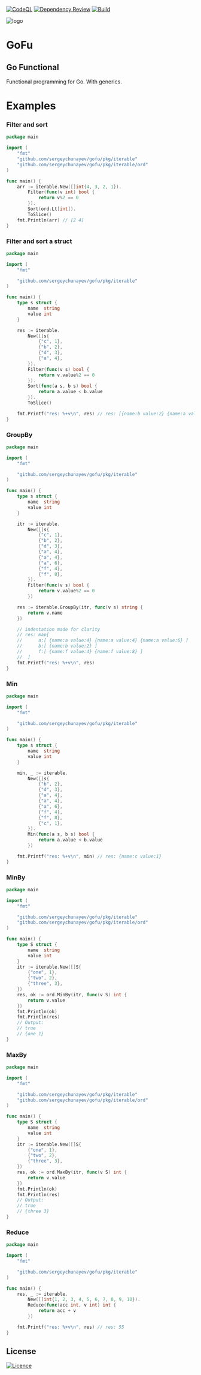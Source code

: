 [![CodeQL](https://github.com/sergeychunayev/gofu/actions/workflows/codeql.yml/badge.svg)](https://github.com/sergeychunayev/gofu/actions/workflows/codeql.yml)
[![Dependency Review](https://github.com/sergeychunayev/gofu/actions/workflows/dependency-review.yml/badge.svg)](https://github.com/sergeychunayev/gofu/actions/workflows/dependency-review.yml)
[![Build](https://github.com/sergeychunayev/gofu/actions/workflows/build.yml/badge.svg)](https://github.com/sergeychunayev/gofu/actions/workflows/build.yml)

![logo](https://user-images.githubusercontent.com/57276805/230751843-c0972a6e-64ee-439f-a21c-054c678326bb.png)

# GoFu
## Go Functional

Functional programming for Go. With generics.

# Examples

### Filter and sort

```go
package main

import (
	"fmt"
	"github.com/sergeychunayev/gofu/pkg/iterable"
	"github.com/sergeychunayev/gofu/pkg/iterable/ord"
)

func main() {
	arr := iterable.New([]int{4, 3, 2, 1}).
		Filter(func(v int) bool {
			return v%2 == 0
		}).
		Sort(ord.Lt[int]).
		ToSlice()
	fmt.Println(arr) // [2 4]
}
```

### Filter and sort a struct

```go
package main

import (
	"fmt"

	"github.com/sergeychunayev/gofu/pkg/iterable"
)

func main() {
	type s struct {
		name  string
		value int
	}

	res := iterable.
		New([]s{
			{"c", 1},
			{"b", 2},
			{"d", 3},
			{"a", 4},
		}).
		Filter(func(v s) bool {
			return v.value%2 == 0
		}).
		Sort(func(a s, b s) bool {
			return a.value < b.value
		}).
		ToSlice()

	fmt.Printf("res: %+v\n", res) // res: [{name:b value:2} {name:a value:4}]
}

```

### GroupBy

```go
package main

import (
	"fmt"

	"github.com/sergeychunayev/gofu/pkg/iterable"
)

func main() {
	type s struct {
		name  string
		value int
	}

	itr := iterable.
		New([]s{
			{"c", 1},
			{"b", 2},
			{"d", 3},
			{"a", 4},
			{"a", 4},
			{"a", 6},
			{"f", 4},
			{"f", 8},
		}).
		Filter(func(v s) bool {
			return v.value%2 == 0
		})

	res := iterable.GroupBy(itr, func(v s) string {
		return v.name
	})

	// indentation made for clarity
	// res: map[
	// 		a:[ {name:a value:4} {name:a value:4} {name:a value:6} ]
	//		b:[ {name:b value:2} ]
	//		f:[ {name:f value:4} {name:f value:8} ]
	// 	]
	fmt.Printf("res: %+v\n", res)
}
```

### Min

```go
package main

import (
	"fmt"

	"github.com/sergeychunayev/gofu/pkg/iterable"
)

func main() {
	type s struct {
		name  string
		value int
	}

	min, _ := iterable.
		New([]s{
			{"b", 2},
			{"d", 3},
			{"a", 4},
			{"a", 4},
			{"a", 6},
			{"f", 4},
			{"f", 8},
			{"c", 1},
		}).
		Min(func(a s, b s) bool {
			return a.value < b.value
		})

	fmt.Printf("res: %+v\n", min) // res: {name:c value:1}
}
```

### MinBy

```go
package main

import (
	"fmt"

	"github.com/sergeychunayev/gofu/pkg/iterable"
	"github.com/sergeychunayev/gofu/pkg/iterable/ord"
)

func main() {
	type S struct {
		name  string
		value int
	}
	itr := iterable.New([]S{
		{"one", 1},
		{"two", 2},
		{"three", 3},
	})
	res, ok := ord.MinBy(itr, func(v S) int {
		return v.value
	})
	fmt.Println(ok)
	fmt.Println(res)
	// Output:
	// true
	// {one 1}
}
```

### MaxBy

```go
package main

import (
	"fmt"

	"github.com/sergeychunayev/gofu/pkg/iterable"
	"github.com/sergeychunayev/gofu/pkg/iterable/ord"
)

func main() {
	type S struct {
		name  string
		value int
	}
	itr := iterable.New([]S{
		{"one", 1},
		{"two", 2},
		{"three", 3},
	})
	res, ok := ord.MaxBy(itr, func(v S) int {
		return v.value
	})
	fmt.Println(ok)
	fmt.Println(res)
	// Output:
	// true
	// {three 3}
}
```

### Reduce

```go
package main

import (
	"fmt"

	"github.com/sergeychunayev/gofu/pkg/iterable"
)

func main() {
	res, _ := iterable.
		New([]int{1, 2, 3, 4, 5, 6, 7, 8, 9, 10}).
		Reduce(func(acc int, v int) int {
			return acc + v
		})

	fmt.Printf("res: %+v\n", res) // res: 55
}
```

## License

[![Licence](https://img.shields.io/github/license/Ileriayo/markdown-badges?style=for-the-badge)](./LICENSE)
